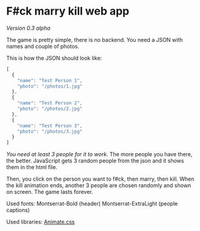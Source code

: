 # F#ck marry kill web app

_Version 0.3 alpha_

The game is pretty simple, there is no backend. You need a JSON with names and couple of photos. 

This is how the JSON should look like:
```javascript
[
  {
    "name": "Test Person 1",
    "photo": "/photos/1.jpg"
  },
  {
    "name": "Test Person 2",
    "photo": "/photos/2.jpg"
  },
  {
    "name": "Test Person 3",
    "photo": "/photos/3.jpg"
  }
]
```
*You need at least 3 people for it to work*. The more people you have there, the better. JavaScript gets 3 random people from the json and it shows them in the html file.

Then, you click on the person you want to f#ck, then marry, then kill. When the kill animation ends, another 3 people are chosen randomly and shown on screen. The game lasts forever.

Used fonts:
Montserrat-Bold (header)
Montserrat-ExtraLight (people captions)

Used libraries:
[Animate.css](https://animate.style/)
